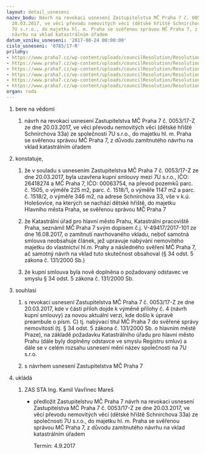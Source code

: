 ```yaml
---
layout: detail_usneseni
nazev_bodu: Návrh na revokaci usnesení Zastupitelstva MČ Praha 7 č. 0053/17-Z ze dne
  20.03.2017, ve věci převodu nemovitých věcí (dětské hřiště Schnirchova 33a) ze společnosti
  7U s.r.o., do majetku hl. m. Praha se svěřenou správou MČ Praha 7, z důvodu zamítnutého
  návrhu na vklad katastrálním úřadem
datum_vzniku_usneseni: '2017-08-24 00:00:00'
cislo_usneseni: '0785/17-R'
prilohy:
- https://www.praha7.cz/wp-content/uploads/councilResolution/Resolutions/29429/export/01_rev7UpozSchnirch_sml~239505.docx
- https://www.praha7.cz/wp-content/uploads/councilResolution/Resolutions/29429/export/02_rev7UpozSchnirch_sml~239504.pdf
- https://www.praha7.cz/wp-content/uploads/councilResolution/Resolutions/29429/export/03_rev7UpozSchnirch_sml~239503.pdf
- https://www.praha7.cz/wp-content/uploads/councilResolution/Resolutions/29429/export/04_rev7UpozSchnirch_sml~239502.pdf
- https://www.praha7.cz/wp-content/uploads/councilResolution/Resolutions/29429/export/05_rev7UpozSchnirch_sml~239501.docx
- https://www.praha7.cz/wp-content/uploads/councilResolution/Resolutions/29429/export/export~295389.pdf
organ: rada
---
```

<ol id="urzList" class="urzList_view"><li id="" class="urzClass1"><span name="1">bere na vědomí</span><ol class="urzOlClass"><li style="text-align: left;" id="" class="urzClass2"><span><p>návrh na revokaci usnesení Zastupitelstva MČ Praha 7 č. 0053/17-Z ze dne 20.03.2017, ve věci převodu nemovitých věcí (dětské hřiště Schnirchova 33a) ze společnosti 7U s.r.o., do majetku hl. m. Praha se svěřenou správou MČ Praha 7, z důvodu zamítnutého návrhu na vklad katastrálním úřadem</p></span></li></ol></li><li id="" class="urzClass1"><span name="50">konstatuje,</span><ol id="" class="urzOlClass"><li style="text-align: left;" id="" class="urzClass2"><span><p>že v souladu s usnesením Zastupitelstva MČ Praha 7 č. 0053/17-Z ze dne 20.03.2017, byla uzavřena kupní smlouvy mezi 7U s.r.o., IČO: 26418274 a MČ Praha 7, IČO: 00063754, na převod pozemků parc. č. 1505, o výměře 225 m2, parc. č. 1518/1, o výměře 1147 m2 a parc. č. 1518/2, o výměře 346 m2, na adrese Schnirchova 33, vše v k.ú. Holešovice, na kterých se nachází dětské hřiště, do majetku Hlavního města Praha, se svěřenou správou MČ Praha 7<br></p></span></li><li class="urzClass2" id="" style="text-align: left;"><span><p>že Katastrální úřad pro hlavní město Prahu, Katastrální pracoviště Praha, seznámil MČ Praha 7 svým dopisem č.j. V-49417/2017-101 ze dne 16.08.2017, o zamítnutí navrhovaného vkladu, neboť samotná smlouva neobsahuje článek, jež upravuje nabývání nemovitého majetku do vlastnictví hl.m. Prahy a následného svěření MČ Praha 7, ač samotný návrh na vklad tuto skutečnost obsahoval (§ 34 odst. 5 zákona č. 131/2000 Sb.)</p></span></li><li class="urzClass2" id="" style="text-align: left;"><span><p>že kupní smlouva byla nově doplněna o požadovaný odstavec ve smyslu § 34 odst. 5 zákona č. 131/2000 Sb.</p></span></li></ol></li><li id="" class="urzClass1"><span name="26">souhlasí</span><ol class="urzOlClass"><li style="text-align: left;" id="" class="urzClass2"><span><p>s revokací usnesení Zastupitelstva MČ Praha 7 č. 0053/17-Z ze dne 20.03.2017, kde v části příloh dojde k výměně přílohy č. 4 (návrh kupní smlouvy) za novou aktuální verzi, kde došlo k úpravě preambule o písm. C) tj. nabývací titul MČ Praha 7 do svěřené správy nemovitostí (tj.&nbsp;§ 34 odst. 5 zákona č. 131/2000 Sb. o hlavním městě Praze), na základě požadavku Katastrálního úřadu pro hlavní město Prahu (dále byly doplněny odstavce ve smyslu Registru smluv) a dále se v celém rozsahu usnesení mění název společnosti na 7U s.r.o.<br></p></span></li><li style="text-align: left;" id="" class="urzClass2"><span><p>s návrhem usnesení Zastupitelstva MČ Praha 7</p></span></li></ol></li><li class="urzClass1" id="urzUkoly"><span name="1">ukládá</span><ol class="urzOlClass"><li class="urzClass2"><span><p>ZAS STA Ing. Kamil Vavřinec Mareš</p></span><ul class="urzUlClass"><li class="urzClass3"><span><p>předložit Zastupitelstvu MČ Praha 7 návrh na revokaci usnesení Zastupitelstva MČ Praha 7 č. 0053/17-Z ze dne 20.03.2017, ve věci převodu nemovitých věcí (dětské hřiště Schnirchova 33a) ze společnosti 7U s.r.o., do majetku hl. m. Praha se svěřenou správou MČ Praha 7, z důvodu zamítnutého návrhu na vklad katastrálním úřadem</p></span><span class="urzUkolTermin">  Termín:&nbsp;4.9.2017</span></li></ul></li></ol></li></ol>